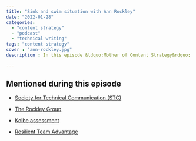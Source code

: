 ```yaml
---
title: "Sink and swim situation with Ann Rockley"
date: "2022-01-28"
categories:
  - "content strategy"
  - "podcast"
  - "technical writing"
tags: "content strategy"
cover : "ann-rockley.jpg"
description : In this episode &ldquo;Mother of Content Strategy&rdquo; Ann Rockley discusses a 30+ year consulting career, pivoting to a new business, and more.

---
```


## Mentioned during this episode

- [Society for Technical Communication (STC)](https://www.stc.org)

- [The Rockley Group](https://rockley.com/)

- [Kolbe assessment](https://www.kolbe.com/kolbe-a-index/)

- [Resilient Team Advantage](http://rockley.com/rockley-resilient-team-advantage/)
